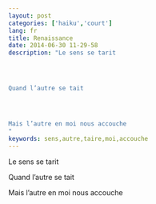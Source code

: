 ```yaml
---
layout: post
categories: ['haiku','court']
lang: fr
title: Renaissance
date: 2014-06-30 11-29-58
description: "Le sens se tarit




Quand l’autre se tait




Mais l’autre en moi nous accouche
"
keywords: sens,autre,taire,moi,accouche
---
```

Le sens se tarit

Quand l’autre se tait

Mais l’autre en moi nous accouche
